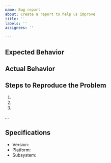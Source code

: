 ```yaml
---
name: Bug report
about: Create a report to help us improve
title: ''
labels: ''
assignees: ''

---
```


## Expected Behavior


## Actual Behavior


## Steps to Reproduce the Problem

  1.
  2.
  3.
...

## Specifications

  - Version:
  - Platform:
  - Subsystem:

